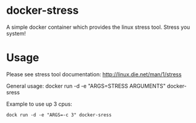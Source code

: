 docker-stress
=============

A simple docker container which provides the linux stress tool. Stress you system!

Usage
=====

Please see stress tool documentation: http://linux.die.net/man/1/stress

General usage:
    docker run -d -e "ARGS=STRESS ARGUMENTS" docker-sress 

Example to use up 3 cpus:

    dock run -d -e "ARGS=-c 3" docker-sress
    



